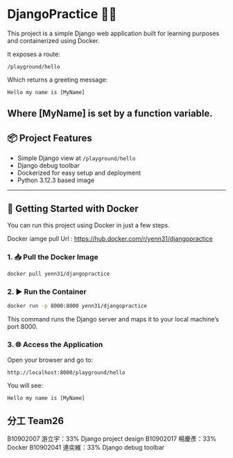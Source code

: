 # DjangoPractice 🐍🧱

This project is a simple Django web application built for learning purposes and containerized using Docker.

It exposes a route:

```
/playground/hello
```

Which returns a greeting message:

```
Hello my name is [MyName]
```
Where [MyName] is set by a function variable.
---

## 📦 Project Features

- Simple Django view at `/playground/hello`
- Django debug toolbar
- Dockerized for easy setup and deployment
- Python 3.12.3 based image

---

## 🐳 Getting Started with Docker

You can run this project using Docker in just a few steps.

Docker iamge pull Url : https://hub.docker.com/r/yenn31/djangopractice

### 1. 📥 Pull the Docker Image

```bash
docker pull yenn31/djangopractice
```

### 2. ▶️ Run the Container

```bash
docker run -p 8000:8000 yenn31/djangopractice
```

This command runs the Django server and maps it to your local machine’s port 8000.

### 3. 🌐 Access the Application

Open your browser and go to:

```
http://localhost:8000/playground/hello
```

You will see:

```
Hello my name is [MyName]
```

## 分工 Team26
B10902007 游立宇：33% Django project design
B10902017 楊慶彥：33% Docker
B10902041 連奕維：33% Django debug toolbar